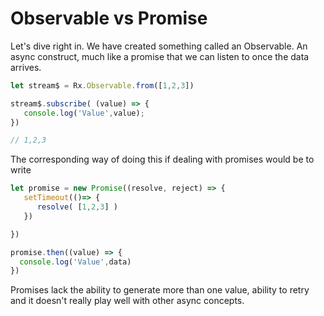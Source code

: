 # Observable vs Promise

Let's dive right in. We have created something called an Observable. An async construct, much like a promise that we can listen to once the data arrives.

```javascript
let stream$ = Rx.Observable.from([1,2,3])

stream$.subscribe( (value) => {
   console.log('Value',value);
})

// 1,2,3
```

The corresponding way of doing this if dealing with promises would be to write

```javascript
let promise = new Promise((resolve, reject) => {
   setTimeout(()=> {
      resolve( [1,2,3] )
   })

})

promise.then((value) => {
  console.log('Value',data)
})
```

Promises lack the ability to generate more than one value, ability to retry and it doesn't really play well with other async concepts.
